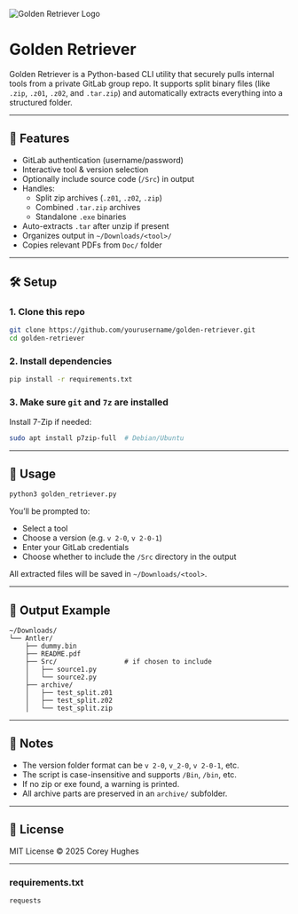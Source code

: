 ![Golden Retriever Logo](golden_retriever_logo.png)

# Golden Retriever

Golden Retriever is a Python-based CLI utility that securely pulls internal tools from a private GitLab group repo. It supports split binary files (like `.zip`, `.z01`, `.z02`, and `.tar.zip`) and automatically extracts everything into a structured folder.

---

## 🔧 Features

- GitLab authentication (username/password)
- Interactive tool & version selection
- Optionally include source code (`/Src`) in output
- Handles:
  - Split zip archives (`.z01`, `.z02`, `.zip`)
  - Combined `.tar.zip` archives
  - Standalone `.exe` binaries
- Auto-extracts `.tar` after unzip if present
- Organizes output in `~/Downloads/<tool>/`
- Copies relevant PDFs from `Doc/` folder

---

## 🛠 Setup

### 1. Clone this repo

```bash
git clone https://github.com/yourusername/golden-retriever.git
cd golden-retriever
```

### 2. Install dependencies

```bash
pip install -r requirements.txt
```

### 3. Make sure `git` and `7z` are installed

Install 7-Zip if needed:

```bash
sudo apt install p7zip-full  # Debian/Ubuntu
```

---

## 🚀 Usage

```bash
python3 golden_retriever.py
```

You’ll be prompted to:

- Select a tool
- Choose a version (e.g. `v 2-0`, `v 2-0-1`)
- Enter your GitLab credentials
- Choose whether to include the `/Src` directory in the output

All extracted files will be saved in `~/Downloads/<tool>`.

---

## 📁 Output Example

```
~/Downloads/
└── Antler/
    ├── dummy.bin
    ├── README.pdf
    ├── Src/                 # if chosen to include
    │   ├── source1.py
    │   └── source2.py
    ├── archive/
    │   ├── test_split.z01
    │   ├── test_split.z02
    │   └── test_split.zip
```

---

## 🧪 Notes

- The version folder format can be `v 2-0`, `v_2-0`, `v 2-0-1`, etc.
- The script is case-insensitive and supports `/Bin`, `/bin`, etc.
- If no zip or exe found, a warning is printed.
- All archive parts are preserved in an `archive/` subfolder.

---

## 📄 License

MIT License © 2025 Corey Hughes

---

### requirements.txt

```
requests
```
